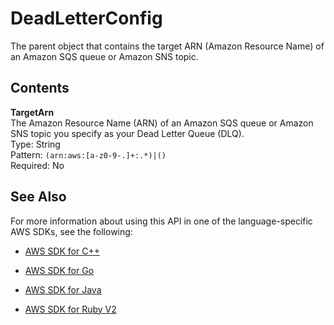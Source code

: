 # DeadLetterConfig<a name="API_DeadLetterConfig"></a>

The parent object that contains the target ARN \(Amazon Resource Name\) of an Amazon SQS queue or Amazon SNS topic\.

## Contents<a name="API_DeadLetterConfig_Contents"></a>

 **TargetArn**   
The Amazon Resource Name \(ARN\) of an Amazon SQS queue or Amazon SNS topic you specify as your Dead Letter Queue \(DLQ\)\.  
Type: String  
Pattern: `(arn:aws:[a-z0-9-.]+:.*)|()`   
Required: No

## See Also<a name="API_DeadLetterConfig_SeeAlso"></a>

For more information about using this API in one of the language\-specific AWS SDKs, see the following:

+  [AWS SDK for C\+\+](http://docs.aws.amazon.com/goto/SdkForCpp/lambda-2015-03-31/DeadLetterConfig) 

+  [AWS SDK for Go](http://docs.aws.amazon.com/goto/SdkForGoV1/lambda-2015-03-31/DeadLetterConfig) 

+  [AWS SDK for Java](http://docs.aws.amazon.com/goto/SdkForJava/lambda-2015-03-31/DeadLetterConfig) 

+  [AWS SDK for Ruby V2](http://docs.aws.amazon.com/goto/SdkForRubyV2/lambda-2015-03-31/DeadLetterConfig) 